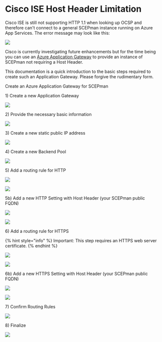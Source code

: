# Cisco ISE Host Header Limitation

Cisco ISE is still not supporting HTTP 1.1 when looking up OCSP and therefore can't connect to a general SCEPman instance running on Azure App Services. The error message may look like this:

![](../../.gitbook/assets/cisco-ocsp-error%20%281%29.jpg)

Cisco is currently investigating future enhancements but for the time being you can use an [Azure Application Gateway](https://azure.microsoft.com/en-us/services/application-gateway/) to provide an instance of SCEPman not requiring a Host Header.

This documentation is a quick introduction to the basic steps required to create such an Application Gateway. Please forgive the rudimentary form.

Create an Azure Application Gateway for SCEPman

1\) Create a new Application Gateway

![](../../.gitbook/assets/screen-shot-2019-10-18-at-17.12.40%20%281%29.png)

2\) Provide the necessary basic information

![](../../.gitbook/assets/screen-shot-2019-10-18-at-17.13.55%20%281%29.png)

3\) Create a new static public IP address

![](../../.gitbook/assets/screen-shot-2019-10-18-at-17.14.19%20%281%29.png)

4\) Create a new Backend Pool

![](../../.gitbook/assets/screen-shot-2019-10-18-at-17.14.55%20%281%29.png)

5\) Add a routing rule for HTTP

![](../../.gitbook/assets/screen-shot-2019-10-18-at-17.15.36%20%281%29.png)

![](../../.gitbook/assets/screen-shot-2019-10-18-at-17.15.56%20%281%29.png)

5b\) Add a new HTTP Setting with Host Header \(your SCEPman public FQDN\)

![](../../.gitbook/assets/screen-shot-2019-10-18-at-17.16.21%20%281%29.png)

![](../../.gitbook/assets/screen-shot-2019-10-18-at-17.16.34%20%281%29.png)

6\) Add a routing rule for HTTPS

{% hint style="info" %}
Important: This step requires an HTTPS web server certificate.
{% endhint %}

![](../../.gitbook/assets/screen-shot-2019-10-18-at-17.17.34%20%281%29.png)

![](../../.gitbook/assets/screen-shot-2019-10-18-at-17.17.44%20%281%29.png)

6b\) Add a new HTTPS Setting with Host Header \(your SCEPman public FQDN\)

![](../../.gitbook/assets/screen-shot-2019-10-18-at-17.18.37%20%281%29.png)

![](../../.gitbook/assets/screen-shot-2019-10-18-at-17.18.47%20%281%29%20%281%29.png)

7\) Confirm Routing Rules

![](../../.gitbook/assets/screen-shot-2019-10-18-at-17.18.56%20%281%29.png)

8\) Finalize

![](../../.gitbook/assets/screen-shot-2019-10-18-at-17.19.13%20%281%29.png)

